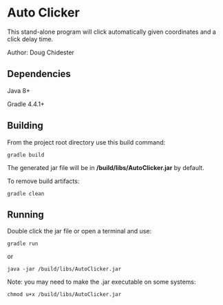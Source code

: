 # Auto Clicker
This stand-alone program will click automatically given coordinates and a click delay time.

Author: Doug Chidester

## Dependencies
Java 8+

Gradle 4.4.1+

## Building
From the project root directory use this build command:

    gradle build

The generated jar file will be in **/build/libs/AutoClicker.jar** by default.

To remove build artifacts:

    gradle clean

## Running
Double click the jar file or open a terminal and use:

    gradle run
    
or

    java -jar /build/libs/AutoClicker.jar

Note: you may need to make the .jar executable on some systems:

    chmod u+x /build/libs/AutoClicker.jar
    

